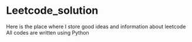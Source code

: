 # Leetcode_solution
Here is the place where I store good ideas and information about leetcode
All codes are written using Python
